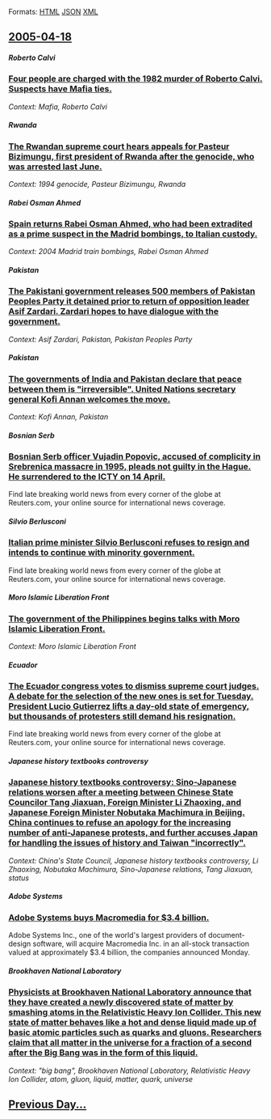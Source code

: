 
Formats: [HTML](2005/04/18/index.html)  [JSON](2005/04/18/index.json)  [XML](2005/04/18/index.xml)  

## [2005-04-18](/news/2005/04/18/index.md)

##### Roberto Calvi
### [ Four people are charged with the 1982 murder of Roberto Calvi. Suspects have Mafia ties. ](/news/2005/04/18/four-people-are-charged-with-the-1982-murder-of-roberto-calvi-suspects-have-mafia-ties.md)
_Context: Mafia, Roberto Calvi_

##### Rwanda
### [ The Rwandan supreme court hears appeals for Pasteur Bizimungu, first president of Rwanda after the genocide, who was arrested last June. ](/news/2005/04/18/the-rwandan-supreme-court-hears-appeals-for-pasteur-bizimungu-first-president-of-rwanda-after-the-genocide-who-was-arrested-last-june.md)
_Context: 1994 genocide, Pasteur Bizimungu, Rwanda_

##### Rabei Osman Ahmed
### [ Spain returns Rabei Osman Ahmed, who had been extradited as a prime suspect in the Madrid bombings, to Italian custody. ](/news/2005/04/18/spain-returns-rabei-osman-ahmed-who-had-been-extradited-as-a-prime-suspect-in-the-madrid-bombings-to-italian-custody.md)
_Context: 2004 Madrid train bombings, Rabei Osman Ahmed_

##### Pakistan
### [ The Pakistani government releases 500 members of Pakistan Peoples Party it detained prior to return of opposition leader Asif Zardari. Zardari hopes to have dialogue with the government. ](/news/2005/04/18/the-pakistani-government-releases-500-members-of-pakistan-peoples-party-it-detained-prior-to-return-of-opposition-leader-asif-zardari-zard.md)
_Context: Asif Zardari, Pakistan, Pakistan Peoples Party_

##### Pakistan
### [ The governments of India and Pakistan declare that peace between them is "irreversible". United Nations secretary general Kofi Annan welcomes the move. ](/news/2005/04/18/the-governments-of-india-and-pakistan-declare-that-peace-between-them-is-irreversible-united-nations-secretary-general-kofi-annan-welcom.md)
_Context: Kofi Annan, Pakistan_

##### Bosnian Serb
### [ Bosnian Serb officer Vujadin Popovic, accused of complicity in Srebrenica massacre in 1995, pleads not guilty in the Hague. He surrendered to the ICTY on 14 April. ](/news/2005/04/18/bosnian-serb-officer-vujadin-popovia-accused-of-complicity-in-srebrenica-massacre-in-1995-pleads-not-guilty-in-the-hague-he-surrendered.md)
Find late breaking world news from every corner of the globe at Reuters.com, your online source for international news coverage.

##### Silvio Berlusconi
### [ Italian prime minister Silvio Berlusconi refuses to resign and intends to continue with minority government. ](/news/2005/04/18/italian-prime-minister-silvio-berlusconi-refuses-to-resign-and-intends-to-continue-with-minority-government.md)
Find late breaking world news from every corner of the globe at Reuters.com, your online source for international news coverage.

##### Moro Islamic Liberation Front
### [ The government of the Philippines begins talks with Moro Islamic Liberation Front. ](/news/2005/04/18/the-government-of-the-philippines-begins-talks-with-moro-islamic-liberation-front.md)
_Context: Moro Islamic Liberation Front_

##### Ecuador
### [ The Ecuador congress votes to dismiss supreme court judges. A debate for the selection of the new ones is set for Tuesday. President Lucio Gutierrez lifts a day-old state of emergency, but thousands of protesters still demand his resignation. ](/news/2005/04/18/the-ecuador-congress-votes-to-dismiss-supreme-court-judges-a-debate-for-the-selection-of-the-new-ones-is-set-for-tuesday-president-lucio.md)
Find late breaking world news from every corner of the globe at Reuters.com, your online source for international news coverage.

##### Japanese history textbooks controversy
### [ Japanese history textbooks controversy: Sino-Japanese relations worsen after a meeting between Chinese State Councilor Tang Jiaxuan, Foreign Minister Li Zhaoxing, and Japanese Foreign Minister Nobutaka Machimura in Beijing. China continues to refuse an apology for the increasing number of anti-Japanese protests, and further accuses Japan for handling the issues of history and Taiwan "incorrectly". ](/news/2005/04/18/japanese-history-textbooks-controversy-sino-japanese-relations-worsen-after-a-meeting-between-chinese-state-councilor-tang-jiaxuan-foreig.md)
_Context: China's State Council, Japanese history textbooks controversy, Li Zhaoxing, Nobutaka Machimura, Sino-Japanese relations, Tang Jiaxuan, status_

##### Adobe Systems
### [ Adobe Systems buys Macromedia for $3.4 billion. ](/news/2005/04/18/adobe-systems-buys-macromedia-for-3-4-billion.md)
Adobe Systems Inc., one of the world&#39;s largest providers of document-design software, will acquire Macromedia Inc. in an all-stock transaction valued at approximately $3.4 billion, the companies announced Monday.

##### Brookhaven National Laboratory
### [ Physicists at Brookhaven National Laboratory announce that they have created a newly discovered state of matter by smashing atoms in the Relativistic Heavy Ion Collider. This new state of matter behaves like a hot and dense liquid made up of basic atomic particles such as quarks and gluons. Researchers claim that all matter in the universe for a fraction of a second after the Big Bang was in the form of this liquid. ](/news/2005/04/18/physicists-at-brookhaven-national-laboratory-announce-that-they-have-created-a-newly-discovered-state-of-matter-by-smashing-atoms-in-the-re.md)
_Context: "big bang", Brookhaven National Laboratory, Relativistic Heavy Ion Collider, atom, gluon, liquid, matter, quark, universe_

## [Previous Day...](/news/2005/04/17/index.md)

